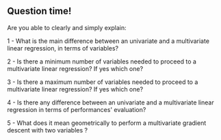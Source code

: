 ## Question time!

Are you able to clearly and simply explain:

1 - What is the main difference between an univariate and a multivariate linear regression, in terms of variables? 

2 - Is there a  minimum number of variables needed to proceed to a multivariate linear regression? If yes which one?

3 - Is there a  maximum number of variables needed to proceed to a multivariate linear regression? If yes which one?

4 - Is there any difference between an univariate and a multivariate linear regression in terms of performances' evaluation?

5 - What does it mean geometrically to perform a multivariate gradient descent with two variables ?